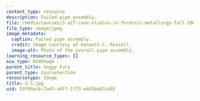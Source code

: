 ```yaml
---
content_type: resource
description: Failed pipe assembly.
file: /media/courses/3-a27-case-studies-in-forensic-metallurgy-fall-2007/53f99acb7a4fa4ff1f73e4d1beb7c402_2-1.jpg
file_type: image/jpeg
image_metadata:
  caption: Failed pipe assembly.
  credit: Image Courtesy of Kenneth C. Russell.
  image-alt: Photo of the overall pipe assembly.
learning_resource_types: []
ocw_type: OCWImage
parent_title: Soggy Furs
parent_type: CourseSection
resourcetype: Image
title: 2-1.jpg
uid: 53f99acb-7a4f-a4ff-1f73-e4d1beb7c402
---
```

